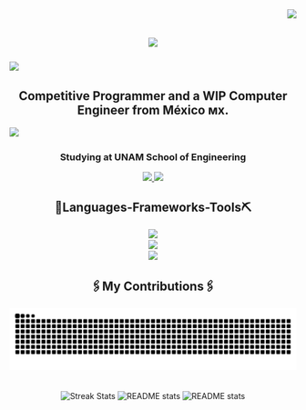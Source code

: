  <img align="right" src="https://visitor-badge.laobi.icu/badge?page_id=zums-stuff.zums-stuff" />

<h1 align="center">
  <img src="https://readme-typing-svg.herokuapp.com?font=Fira+Code&weight=700&size=40&duration=1500&pause=6000&color=B79BFFD7&center=true&vCenter=true&width=435&lines=Hi%2C+I'm+Zum!" />
</h1>

<img src="https://user-images.githubusercontent.com/73097560/115834477-dbab4500-a447-11eb-908a-139a6edaec5c.gif">

<h2 align="center">
  Competitive Programmer and a WIP Computer Engineer from México ᴍx.
</h2>
<img src="https://user-images.githubusercontent.com/73097560/115834477-dbab4500-a447-11eb-908a-139a6edaec5c.gif">
<div align="center">
  <h3>Studying at UNAM School of Engineering</h3>
</div>
<div align="center">
  <a href="mailto:jafet.hernandez.ed@gmail.com">
    <img src="https://img.shields.io/badge/Gmail-333333?style=for-the-badge&logo=gmail&logoColor=red" target="_blank" />
  </a>
  <a href="https://www.linkedin.com/in/zum-hernandez/">
    <img src="https://img.shields.io/badge/LinkedIn-0077B5?style=for-the-badge&logo=linkedin&logoColor=white" target="_blank" />
  </a>
</div>



<h2 align="center">🔨Languages-Frameworks-Tools⛏</h2>
<div align="center">
  <img src="https://skillicons.dev/icons?i=c,cpp,cs,java,python" /><br>
  <img src="https://skillicons.dev/icons?i=html,css,javascript,latex,linux,arch" /><br>
  <img src="https://skillicons.dev/icons?i=git,github,visualstudio,vscode,unity,godot,ai" />
</div>


<div align="center">
 <h2>🖇My Contributions🖇</h2>
 <img alt="Snake eating my contributions" src="https://raw.githubusercontent.com/zums-stuff/zums-stuff/output/github-contribution-grid-snake-dark.svg" />
  <br/><br/><br/>
</div>

<div align="center">
 <img width=500 src="https://streak-stats.demolab.com?user=zums-stuff&theme=transparent&hide_border=true&mode=weekly&currStreakNum=B79BFFD7&sideNums=B79BFFD7&ring=B79BFFD7&sideLabels=ffffffff&currStreakLabel=ffffffff&dates=CE88EBBA&stroke=B79BFFD7" alt="Streak Stats" />
 <img width=500 src="https://github-readme-stats.vercel.app/api?username=zums-stuff&count_private=true&show_icons=true&theme=transparent&rank_icon=github&hide_border=true&border_radius=10&title_color=B79BFFD7&text_color=ffffffff&icon_color=B79BFFD7" alt="README stats" />
 <img width=300 src="https://github-readme-stats.vercel.app/api/top-langs/?username=zums-stuff&show_icons=true&theme=transparent&rank_icon=github&hide_border=true&border_radius=10&title_color=B79BFFD7&text_color=ffffffff&icon_color=B79BFFD7&layout=compact&stats_format=bytes" alt="README stats" />
</div>
